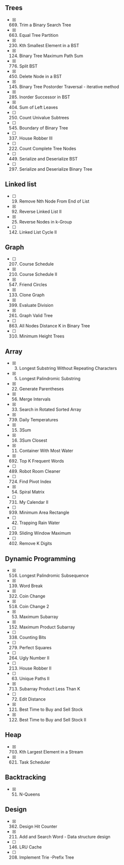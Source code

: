## Trees
- [x] 669. Trim a Binary Search Tree
- [x] 663. Equal Tree Partition
- [x] 230. Kth Smallest Element in a BST
- [x] 124. Binary Tree Maximum Path Sum
- [x] 776. Split BST
- [x] 450. Delete Node in a BST
- [x] 145. Binary Tree Postorder Traversal - iterative method
- [x] 285. Inorder Successor in BST
- [x] 404. Sum of Left Leaves
- [ ] 250. Count Univalue Subtrees
- [ ] 545. Boundary of Binary Tree
- [ ] 337. House Robber III
- [ ] 222. Count Complete Tree Nodes
- [ ] 449. Serialize and Deserialize BST
- [ ] 297. Serialize and Deserialize Binary Tree

## Linked list
- [ ] 19. Remove Nth Node From End of List
- [x] 92. Reverse Linked List II
- [x] 25. Reverse Nodes in k-Group
- [ ] 142. Linked List Cycle II

## Graph
- [ ] 207. Course Schedule
- [x] 210. Course Schedule II
- [x] 547. Friend Circles
- [x] 133. Clone Graph
- [x] 399. Evaluate Division
- [x] 261. Graph Valid Tree
- [ ] 863. All Nodes Distance K in Binary Tree
- [ ] 310. Minimum Height Trees

## Array
- [x] 3. Longest Substring Without Repeating Characters
- [x] 5. Longest Palindromic Substring
- [x] 22. Generate Parentheses
- [x] 56. Merge Intervals
- [x] 33. Search in Rotated Sorted Array
- [x] 739. Daily Temperatures
- [x] 15. 3Sum
- [x] 16. 3Sum Closest
- [x] 11. Container With Most Water
- [x] 692. Top K Frequent Words
- [ ] 489. Robot Room Cleaner
- [ ] 724. Find Pivot Index
- [x] 54. Spiral Matrix
- [ ] 731. My Calendar II
- [ ] 939. Minimum Area Rectangle
- [ ] 42. Trapping Rain Water
- [ ] 239. Sliding Window Maximum
- [ ] 402. Remove K Digits

## Dynamic Programming
- [x] 516. Longest Palindromic Subsequence
- [x] 139. Word Break
- [x] 322. Coin Change
- [x] 518. Coin Change 2
- [x] 53. Maximum Subarray
- [x] 152. Maximum Product Subarray
- [ ] 338. Counting Bits
- [ ] 279. Perfect Squares
- [ ] 264. Ugly Number II
- [ ] 213. House Robber II
- [ ] 63. Unique Paths II
- [x] 713. Subarray Product Less Than K
- [ ] 72. Edit Distance
- [x] 121. Best Time to Buy and Sell Stock
- [x] 122. Best Time to Buy and Sell Stock II

## Heap
- [x] 703. Kth Largest Element in a Stream
- [x] 621. Task Scheduler

## Backtracking
- [x] 51. N-Queens

## Design
- [x] 362. Design Hit Counter
- [x] 211. Add and Search Word - Data structure design
- [ ] 146. LRU Cache
- [ ] 208. Implement Trie -Prefix Tree
